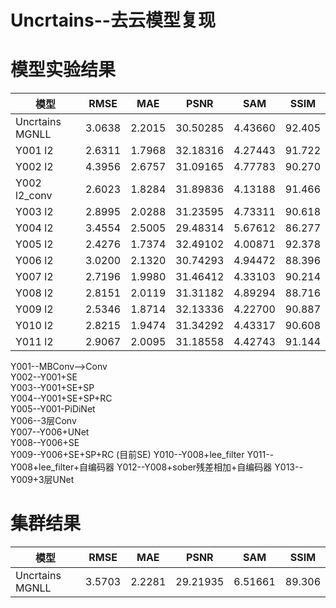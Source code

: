# Uncrtains--去云模型复现

# 模型实验结果  
模型 | RMSE | MAE | PSNR | SAM | SSIM 
--- | --- | --- | --- | --- | ---
Uncrtains MGNLL | 3.0638 | 2.2015 | 30.50285 | 4.43660 | 92.405
Y001 l2 | 2.6311 | 1.7968 | 32.18316 | 4.27443 | 91.722
Y002 l2 | 4.3956 | 2.6757 | 31.09165 | 4.77783 | 90.270
Y002 l2_conv | 2.6023 | 1.8284 | 31.89836 | 4.13188 | 91.466
Y003 l2 | 2.8995 | 2.0288 | 31.23595 | 4.73311 | 90.618
Y004 l2 | 3.4554 | 2.5005 | 29.48314 | 5.67612 | 86.277
Y005 l2 | 2.4276 | 1.7374 | 32.49102 | 4.00871 | 92.378
Y006 l2 | 3.0200 | 2.1320 | 30.74293 | 4.94472 | 88.396
Y007 l2 | 2.7196 | 1.9980 | 31.46412 | 4.33103 | 90.214
Y008 l2 | 2.8151 | 2.0119 | 31.31182 | 4.89294 | 88.716
Y009 l2 | 2.5346 | 1.8714 | 32.13336 | 4.22700 | 90.887
Y010 l2 | 2.8215 | 1.9474 | 31.34292 | 4.43317 | 90.608
Y011 l2 | 2.9067 | 2.0095 | 31.18558 | 4.42743 | 91.144



Y001--MBConv-->Conv  
Y002--Y001+SE  
Y003--Y001+SE+SP  
Y004--Y001+SE+SP+RC  
Y005--Y001-PiDiNet  
Y006--3层Conv  
Y007--Y006+UNet   
Y008--Y006+SE  
Y009--Y006+SE+SP+RC  (目前SE)
Y010--Y008+lee_filter
Y011--Y008+lee_filter+自编码器
Y012--Y008+sober残差相加+自编码器
Y013--Y009+3层UNet



# 集群结果
模型 | RMSE | MAE | PSNR | SAM | SSIM 
--- | --- | --- | --- | --- | ---
Uncrtains MGNLL | 3.5703 | 2.2281 | 29.21935 | 6.51661 | 89.306
